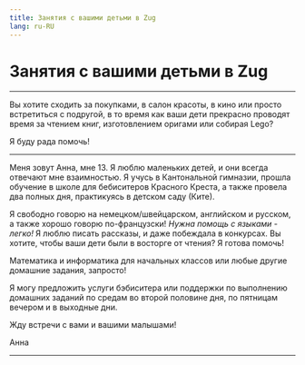 ```yaml
---
title: Занятия с вашими детьми в Zug
lang: ru-RU
---
```


# Занятия с вашими детьми в Zug

---

Вы хотите сходить за покупками, в салон красоты, в кино или просто встретиться с подругой, в то время как ваши дети прекрасно проводят время за чтением книг, изготовлением оригами или собирая Lego?

Я буду рада помочь!

---

Меня зовут Анна, мне 13.
Я люблю маленьких детей, и они всегда отвечают мне взаимностью. Я учусь в Кантональной гимназии, прошла обучение в школе для бебиситеров Красного Креста, а также провела два полных дня, практикуясь в детском саду (Ките).

Я свободно говорю на немецком/швейцарском, английском и русском, а также хорошо говорю по-французски! _Нужна помощь с языками - легко!_
Я люблю писать рассказы, и даже побеждала в конкурсах. Вы хотите, чтобы ваши дети были в восторге от чтения? Я готова помочь!

Математика и информатика для начальных классов или любые другие домашние задания, запросто!

Я могу предложить услуги бэбиситера или поддержки по выполнению домашних заданий по средам во второй половине дня, по пятницам вечером и в выходные дни.

Жду встречи с вами и вашими малышами!

Анна

---
